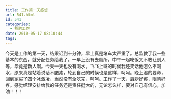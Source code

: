 ```yaml
---
title: 工作第一天感想
url: 541.html
id: 541
categories:
  - 招聘工作
date: 2010-05-17 08:10:44
tags:
---
```


今天是工作的第一天，结果迟到十分钟，早上真是堵车太严重了。总监教了我一些基本的东西，就分配任务给我了。一早上没有去厕所，中午一起吃饭又不敢让别人等，毕竟是新人啊。今天一天也没有喝水，飞飞上班的时候我还笑话他怎么不喝水，原来真是站着说话不腰疼，轮到自己的时候也是这样，呵呵。晚上渴的要命，回到家买了四个冰激凌，当然没有全吃完，呵呵。工作了一天，肩膀好疼，眼睛好疼。感觉经理安排给我的任务还是责任挺大的，无论怎么样，要对自己有信心，加油！！！